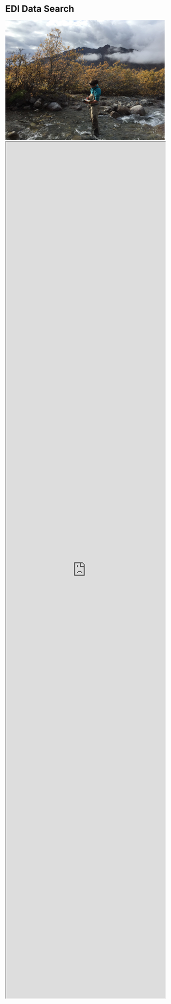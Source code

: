 # EDI Data Search

<img src="images/Frances_Trevor_Arctic-LTER_scaled.jpg">
<iframe loading="lazy" src="https://LTER-ARC.github.io/ezCatalog/public/arc-data-catalog.html" scrolling="no" allow="fullscreen" width="100%" height="2700px"></iframe>


